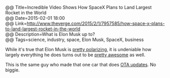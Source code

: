 @@ Title=Incredible Video Shows How SpaceX Plans to Land Largest Rocket in the World  
@@ Date=2015-02-01 18:00  
@@ Link=http://www.theverge.com/2015/2/1/7957585/how-space-x-plans-to-land-largest-rocket-in-the-world  
@@ Description=What is Elon Musk up to?  
@@ Tags=science, industry, space, Elon Musk, SpaceX, business  

While it's true that Elon Musk is [pretty polarizing][techcrunch], it is undeniable how largely everything he does turns out to be [pretty awesome][autoblog] as well.

This is the same guy who made that one car that does [OTA updates][theverge]. No biggie.

[autoblog]: http://www.autoblog.com/2015/01/27/tesla-model-s-p85d-reaction-video-swearing/
[techcrunch]: http://techcrunch.com/2013/03/09/elon-musk-nyt-rebuttal-sxsw/
[theverge]: http://www.theverge.com/2015/1/29/7947533/tesla-will-make-the-absurdly-fast-p85d-even-faster-with-a-software-update